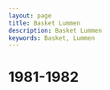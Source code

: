 ```yaml
---
layout: page
title: Basket Lummen
description: Basket Lummen
keywords: Basket, Lummen
---
```


# 1981-1982



